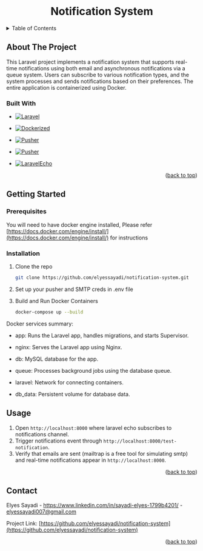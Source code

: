 
<a id="readme-top"></a>



<!-- PROJECT LOGO -->
<br />

  <h1 align="center">Notification System</h1>


</div>



<!-- TABLE OF CONTENTS -->
<details>
  <summary>Table of Contents</summary>
  <ol>
    <li>
      <a href="#about-the-project">About The Project</a>
      <ul>
        <li><a href="#built-with">Built With</a></li>
      </ul>
    </li>
    <li>
      <a href="#getting-started">Getting Started</a>
      <ul>
        <li><a href="#prerequisites">Prerequisites</a></li>
        <li><a href="#installation">Installation</a></li>
      </ul>
    </li>
    <li><a href="#usage">Usage</a></li>
    <li><a href="#contact">Contact</a></li>
  </ol>
</details>



<!-- ABOUT THE PROJECT -->
## About The Project


This Laravel project implements a notification system that supports real-time notifications using both email and asynchronous notifications via a queue system. Users can subscribe to various notification types, and the system processes and sends notifications based on their preferences. The entire application is containerized using Docker.



### Built With


* [![Laravel](https://img.shields.io/badge/Laravel-red)](https://www.laravel.com/)
* [![Dockerized](https://img.shields.io/badge/Docker-blue)](https://www.docker.com/)
* [![Pusher](https://img.shields.io/badge/Pusher-purple)](https://www.pusher.com/)
* [![Pusher](https://img.shields.io/badge/Vite-yellow)](https://www.vitejs.dev/)

* [![LaravelEcho](https://img.shields.io/badge/LaravelEcho-skyblue)](https://laravel.com/docs/11.x/broadcasting)


<p align="right">(<a href="#readme-top">back to top</a>)</p>



<!-- GETTING STARTED -->
## Getting Started


### Prerequisites

You will need to have docker engine installed, Please refer [https://docs.docker.com/engine/install/](https://docs.docker.com/engine/install/) for instructions 


### Installation



1. Clone the repo
   ```sh
   git clone https://github.com/elyessayadi/notification-system.git
   ```

2. Set up your pusher and SMTP creds in .env file
3. Build and Run Docker Containers
   ```sh
   docker-compose up --build
   ```
Docker services summary: 

* app: Runs the Laravel app, handles migrations, and starts Supervisor.

* nginx: Serves the Laravel app using Nginx.

* db: MySQL database for the app.

* queue: Processes background jobs using the database queue.

* laravel: Network for connecting containers.

* db_data: Persistent volume for database data.

<!-- USAGE EXAMPLES -->
## Usage

1. Open `http://localhost:8000` where laravel echo subscribes to notifications channel.
2. Trigger notifications event through `http://localhost:8000/test-notification`.
3. Verify that emails are sent (mailtrap is a free tool for simulating smtp) and real-time notifications appear in `http://localhost:8000`.


<p align="right">(<a href="#readme-top">back to top</a>)</p>










<!-- CONTACT -->
## Contact

Elyes Sayadi - https://www.linkedin.com/in/sayadi-elyes-1799b4201/ - elyessayadi007@gmail.com

Project Link: [https://github.com/elyessayadi/notification-system](https://github.com/elyessayadi/notification-system)

<p align="right">(<a href="#readme-top">back to top</a>)</p>




